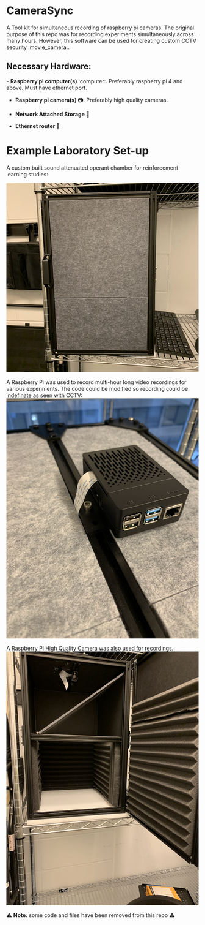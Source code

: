 <h1> <b> CameraSync </b> </h1>
A Tool kit for simultaneous recording of raspberry pi cameras. The original purpose of this repo was for recording experiments simultaneously across many hours. However, this software can be used for creating custom CCTV security :movie_camera:. 

<h2> Necessary Hardware:</h2>
- <b> Raspberry pi computer(s) </b> :computer:. Preferably raspberry pi 4 and above. Must have ethernet port. 

- <b> Raspberry pi camera(s) </b>:camera:. Preferably high quality cameras.
  
- <b> Network Attached Storage :floppy_disk: </b>

- <b> Ethernet router :fax: </b>

<h1> <b> Example Laboratory Set-up </b> </h1>
A custom built sound attenuated operant chamber for reinforcement learning studies:

![alt-text-1](https://github.com/DJESTRIN/CameraSync/blob/NAS/hardware_images/IMG_6448.PNG?raw=true "title 1")

A Raspberry Pi was used to record multi-hour long video recordings for various experiments. The code could be modified so recording could be indefinate as seen with CCTV:
![alt-text-2](https://github.com/DJESTRIN/CameraSync/blob/NAS/hardware_images/IMG_6451.PNG?raw=true "title 2") 

A Raspberry Pi High Quality Camera was also used for recordings. 
![alt-text-3](https://github.com/DJESTRIN/CameraSync/blob/NAS/hardware_images/IMG_6447.PNG?raw=true "title 3") 

⚠️ <b> Note: </b> some code and files have been removed from this repo ⚠️
